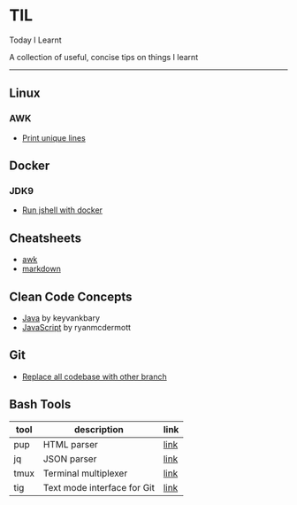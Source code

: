 # TIL
Today I Learnt

A collection of useful, concise tips on things I learnt

---

## Linux

### AWK
- [ Print unique lines ](linux/awk/uniq-lines.md)

## Docker

### JDK9
- [ Run jshell with docker ](docker/jdk/jshel.md)

## Cheatsheets
- [awk](https://www.shortcutfoo.com/app/dojos/awk/cheatsheet) 
- [markdown](https://github.com/adam-p/markdown-here/wiki/Markdown-Cheatsheet)

## Clean Code Concepts
- [Java](https://github.com/keyvanakbary/book-notes/blob/master/effective-java.md) by keyvankbary
- [JavaScript](https://github.com/ryanmcdermott/clean-code-javascript) by ryanmcdermott

## Git
- [ Replace all codebase with other branch ](git/merge-ours-strategy.md)

## Bash Tools
| tool | description | link |
| ---- | ----------- | ---- |
| pup  | HTML parser | [link](https://github.com/ericchiang/pup)|
| jq   | JSON parser | [link](https://stedolan.github.io/jq/)| 
| tmux | Terminal multiplexer | [link](https://github.com/tmux/tmux/wiki)|
| tig | Text mode interface for Git | [link](https://github.com/jonas/tig) |


